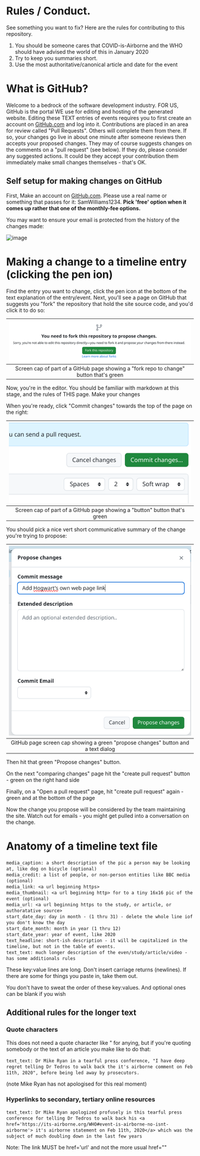 # Rules / Conduct.

See something you want to fix?  Here are the rules for contributing to this repository.

1. You should be someone cares that COVID-is-Airborne and the WHO should have advised the world of this in January 2020
2. Try to keep you summaries short.
3. Use the most authoritative/canonical article and date for the event

# What is GitHub?

Welcome to a bedrock of the software development industry. FOR US, GitHub is the portal WE use for editing and hosting 
of the generated website. Editing these TEXT entries of events requires you to first create an account on [GitHub.com](https://github.com/signup) 
and log into it. Contributions are placed in an area for review called "Pull Requests". Others will complete them from 
there. If so, your changes go live in about one minute after someone reviews then accepts your proposed changes. They 
may of course suggests changes on the comments on a "pull request" (see below). If they do, please consider any 
suggested actions. It could be they accept your contribution them immediately make small changes themselves - that's OK.

## Self setup for making changes on GitHub

First, Make an account on [GitHub.com](https://github.com). Please use a real name or something that passes for it: SamWilliams1234. 
**Pick 'free' option when it comes up rather that one of the monthly-fee options.**

You may want to ensure your email is protected from the history of the changes made:

![image](https://github.com/c19witness/airborne-not-droplets-timelines/assets/125606732/10435a76-d155-45e7-8afd-e337b366a332)

# Making a change to a timeline entry (clicking the pen ion)

Find the entry you want to change, click the pen icon at the bottom of the text explanation of the entry/event.
Next, you'll see a page on GitHub that suggests you "fork" the repository that hold the site source code, and you'd click 
it to do so:

|              ![fork_repo_to_change.png](./images/fork_repo_to_change.png)               | 
|:---------------------------------------------------------------------------------------:| 
| Screen cap of part of a GitHub page showing a "fork repo to change" button that's green |

Now, you're in the editor. You should be familiar with markdown at this stage, and the rules of THIS page. Make your 
changes

When you're ready, click "Commit changes" towards the top of the page on the right:

|                 ![commit.png](./images/commit.png)                  | 
|:--------------------------------------------------------------------------:| 
| Screen cap of part of a GitHub page showing a "button" button that's green |

You should pick a nice vert short communicative summary of the change you're trying to propose:

|                      ![propose-changes.png](./images/propose-changes.png)                      | 
|:----------------------------------------------------------------------------------------------:| 
| GitHub page screen cap showing a green "propose changes" button and a text dialog |


Then hit that green "Propose changes" button.

On the next "comparing changes" page hit the "create pull request" button - green on the right hand side

Finally, on a "Open a pull request" page, hit "create pull request" again - green and at the bottom of the page

Now the change you propose will be considered by the team maintaining the site. Watch out for emails - you might get 
pulled into a conversation on the change.

# Anatomy of a timeline text file

```
media_caption: a short description of the pic a person may be looking at, like dog on bicycle (optional)
media_credit: a list of people, or non-person entities like BBC media (optional)
media_link: <a url beginning https>
media_thumbnail: <a url beginning http> for to a tiny 16x16 pic of the event (optional)
media_url: <a url beginning https to the study, or article, or authoratative source>
start_date_day: day in month - (1 thru 31) - delete the whole line iof you don't know the day
start_date_month: month in year (1 thru 12)
start_date_year: year of event, like 2020
text_headline: short-ish description - it will be capitalized in the timeline, but not in the table of events.
text_text: much longer description of the even/study/article/video - has some additionals rules
```

These key:value lines are long. Don't insert carriage returns (newlines). If there are some for things you paste in, take them out.

You don't have to sweat the order of these key:values.  And optional ones can be blank if you wish

## Additional rules for the longer text

### Quote characters

This does not need a quote character like " for anying, but if you're quoting somebody or the text of an article you make like to do that: 

```
text_text: Dr Mike Ryan in a tearful press conference, "I have deep regret telling Dr Tedros to walk back the it's airborne comment on Feb 11th, 2020", before being led away by prosecutors.
```
(note Mike Ryan has not apologised for this real moment)

### Hyperlinks to secondary, tertiary online resources

```
text_text: Dr Mike Ryan apologized profusely in this tearful press conference for telling Dr Tedros to walk back his <a href='https://its-airborne.org/WHO#event-is-airborne-no-isnt-airborne'> it's airborne statement on Feb 11th, 2020</a> which was the subject of much doubling down in the last few years
```
Note: The link MUST be href='url' and not the more usual href=""
